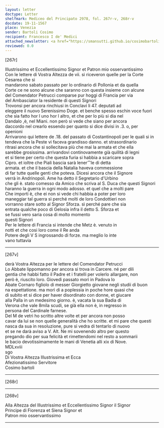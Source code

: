 ```yaml
---
layout: letter
doctype: Letter
shelfmark: Mediceo del Principato 2978, fol. 267r-v, 268r-v
docdate: 19-11-1567
place: Venezia
sender: Bartoli Cosimo
recipient: Francesco I de' Medici
attached_newsletter: <a href="https://smansutti.github.io/cosimobartoli/texts/3080_040/">3080_040</a>
reviewed: 0.0
---
```


[267r]  
  
  
Illustrissimo et Eccellentissimo Signor et Patron mio osservantissimo  
Con le lettere di Vostra Altezza de vii. si riceveron quelle per la Corte Cesarea che si  
mandarono sabato passato per lo ordinario di Pollonia et da quella  
Corte ce ne sono alcune che saranno con questa insieme con alcune  
del Comendator Petrucci comparse pur hoggi di Francia per via  
del Ambasciator la residente di questi Signori  
Trovonsi per ancora rinchiusi in Conclavi li 47. deputati ad  
eleggere il nuovo Serenissimo Doge. et benche spesso eschin voce fuori  
che sia fatto hor l uno hor l altro, et che per lo più si dia nel  
Dandalo ,è, nel Miani. non però si vede che siano per ancora  
daccordo nel crearlo essendo per quanto si dice divisi in .3. o, per  
openioni  
Arrivarono qui lettere de .18. del passato di Costantinopoli per le quali si in  
tendeva che la Peste vi faceva grandisso danno. et strasordinario  
ritrasi ancora che si sollecitava più che mai la armata et che ella  
sarebbe grosissima. arrivandovi continovamente già quilità di legni  
et si tiene per certo che questa furia si habbia a scaricare sopra  
Cipro. et ioltre che Piali bascia sarà lener⁀le di detta  
armata. et che il bascia della Natalia haveva commessione  
di far tutte quelle genti che poteva. Dicesi ancora che il Signore  
verrà in Andrinopoli. Ame ha detto il Segretario d'Urbino  
che gli è. stato comesso da Amico che scriva al S. Duca che questi Signori  
haranno la guerra in ogni modo adosso. et quel che a molti pare  
Che importi è, che ei non si vede chi habbia a poter per loro  
maneggiar tal guerra sì perché molti de loro Condottieri non  
vorranno stare sotto al Signor Sforza. sì perché pare che sia  
entrata qualche poco di Gelosia infra il detto S. Sforza et  
se fussi vero saria cosa di molto momento  
questi Signori  
Per le lettere di Francia si intende che Metz è. venuto in  
notti et che cosi loro come il Re anda  
Potere degli V S ingrossando di forze. ma meglio lo inte  
vano tuttavia  
  
---  

[267v]  
  
  
derà Vostra Altezza per le lettere del Comendator Petrucci  
Lo Abbate lippomanno per ancora si trova in Carcere. né per dili  
gentia che habbi fatto il Padre et i fratelli per volerlo allargare, non  
però è, riuscito loro. Giovedì passato morì in Padova lo  
Abate Cornaro figliolo di messer Giorgietto giovane negli studii di buon  
na espettatione. ma morì di a poplessia in poche hore quasi che  
di subito et si dice per haver disordinato con donne, et giucare  
alla Palla in un medesimo giorno. è, vacata la sua Badia di  
Verona che vale 8mila scudi, se già ella non è, in regresso in  
persona del Cardinale farnese.  
Del M de vetri ho scritto altre volte et per ancora non posso  
cavar da lui se non quelle generalità che ho scritte. et mi pare che questi  
nasca da sua in resoluzione, pure si vedra di tentarlo di nuovo  
et se ne darà aviso a V. Alt. Ne mi sovenendo altro per questo  
pregando dio per sua felicità et rimettendomi nel resto a sommarii  
le bacio devotissimamente le mani di Venetia alli xix di Nove.  
MDLxviii  
sgo  
Di Vostra Altezza Illustrissima et Ecca  
Afezionatissimo Servitore  
Cosimo bartoli  
  
---  

[268r]  
  
  
  
---  

[268v]  
  
  
Alla Altezza del Illustrissimo et Eccellentissimo Signor il Signor  
Principe di Fiorenza et Siena Signor et  
Patron mio osservantissimo  
  
---  

